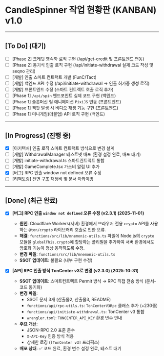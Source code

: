 # CandleSpinner 작업 현황판 (KANBAN) v1.0

---

## [To Do] (대기)

- [ ] [Phase 2] 크레딧 영속화 로직 구현 (/api/get-credit 및 프론트엔드 연동)
- [ ] [Phase 2] 동기식 인출 로직 구현 (/api/initiate-withdrawal 실제 코드 작성 및 seqno 관리)
- [ ] [개발] 인출 스마트 컨트랙트 개발 (FunC/Tact)
- [ ] [개발] 백엔드 API 수정 (/api/initiate-withdrawal -> 인출 허가증 생성 로직)
- [ ] [개발] 프론트엔드 수정 (스마트 컨트랙트 호출 로직 추가)
- [ ] [Phase 1] `/api/spin` 엔드포인트 실제 코드 구현 (백엔드)
- [ ] [Phase 1] 슬롯머신 릴 애니메이션 `PixiJS` 연동 (프론트엔드)
- [ ] [Phase 1] 잭팟 발생 시 비디오 재생 기능 구현 (프론트엔드)
- [ ] [Phase 1] 미니게임(더블업) API 로직 구현 (백엔드)

---

## [In Progress] (진행 중)

- [x] [아키텍처] 인출 로직 스마트 컨트랙트 방식으로 변경 설계
- [ ] [개발] WithdrawalManager 테스트넷 배포 (환경 설정 완료, 배포 대기)
- [ ] [개발] initiate-withdrawal.ts 스마트컨트랙트 통합
- [ ] [개발] GameComplete.tsx 가스비 알림 UI 추가
- [x] [버그] RPC 인출 window not defined 오류 수정
- [ ] [리팩토링] 전면 구조 재정비 및 문서 아카이빙

---

## [Done] (최근 완료)

- [x] **[버그] RPC 인출 `window not defined` 오류 수정 (v2.3.1) (2025-11-01)**
  - **원인**: Cloudflare Workers(서버) 환경에서 브라우저 전용 `crypto` API를 사용하는 `@ton/crypto` 라이브러리 호출로 인한 오류.
  - **해결**: `functions/src/lib/mnemonic-utils.ts` 파일에 Node.js의 `crypto` 모듈을 `globalThis.crypto`에 할당하는 폴리필을 추가하여 서버 환경에서도 암호화 기능이 정상 동작하도록 수정.
  - **변경 파일**: `functions/src/lib/mnemonic-utils.ts`
  - **SSOT 업데이트**: 불필요 (내부 구현 수정)

- [x] **[API] RPC 인출 방식 TonCenter v3로 변경 (v2.3.0) (2025-10-31)**
  - **SSOT 업데이트**: 스마트컨트랙트 Permit 방식 → RPC 직접 전송 방식 (문서-코드 동기화)
  - **변경 파일**: 
    - SSOT 문서 3개 (산출물2, 산출물3, README)
    - `functions/api/rpc-utils.ts`: `TonCenterV3Rpc` 클래스 추가 (+230줄)
    - `functions/api/initiate-withdrawal.ts`: TonCenter v3 통합
    - `wrangler.toml`: `TONCENTER_API_KEY` 환경 변수 안내
  - **주요 개선**:
    - JSON-RPC 2.0 표준 준수
    - `X-API-Key` 인증 방식 적용
    - 상세한 로깅 (`[TonCenter v3]` 프리픽스)
  - **배포 상태**: ✅ 코드 완료, 환경 변수 설정 완료, 테스트 대기
